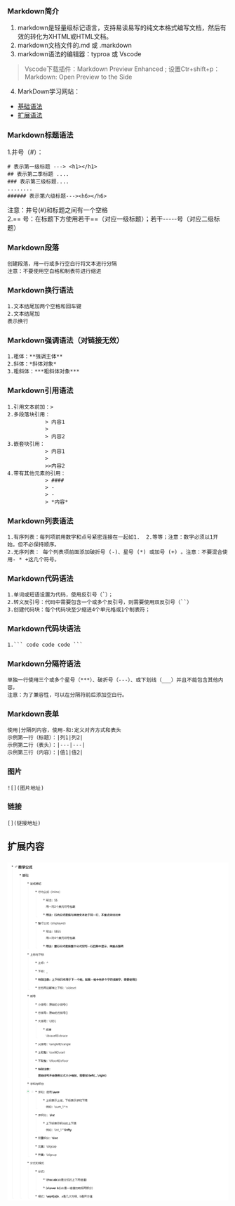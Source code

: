 ### Markdown简介
1. markdown是轻量级标记语言，支持易读易写的纯文本格式编写文档，然后有效的转化为XHTML或HTML文档。
2. markdown文档文件的.md 或 .markdown
3. markdown语法的编辑器：typroa 或 Vscode
> Vscode下载插件：Markdown Preview Enhanced ; 设置Ctr+shift+p：Markdown: Open Preview to the Side
4. MarkDown学习网站：
* [基础语法](https://markdown.com.cn/basic-syntax/)
* [扩展语法](https://markdown.com.cn/extended-syntax/)
### Markdown标题语法  
1.井号（#）：
```
# 表示第一级标题 ---> <h1></h1>
## 表示第二季标题 ....
### 表示第三级标题....
........
###### 表示第六级标题---><h6></h6>
```
注意：井号(#)和标题之间有一个空格  
2.== 号：在标题下方使用若干==（对应一级标题）；若干-----号（对应二级标题）
### Markdown段落
    创建段落，用一行或多行空白行将文本进行分隔
    注意：不要使用空白格和制表符进行缩进
### Markdown换行语法
    1.文本结尾加两个空格和回车键
    2.文本结尾加
    表示换行
### Markdown强调语法（对链接无效）
    1.粗体：**强调主体**
    2.斜体：*斜体对象*
    3.粗斜体：***粗斜体对象***
### Markdown引用语法
    1.引用文本前加：>
    2.多段落块引用：
                > 内容1
                >
                > 内容2
    3.嵌套块引用：
                > 内容1
                >
                >>内容2
    4.带有其他元素的引用：
                > ####
                > -
                > -
                > *内容*
### Markdown列表语法
    1.有序列表：每列项前用数字和点号紧密连接在一起如1.  2.等等；注意：数字必须以1开始，但不必保持顺序。
    2.无序列表： 每个列表项前面添加破折号 (-)、星号 (*) 或加号 (+) 。注意：不要混合使用- * +这几个符号。
### Markdown代码语法
    1.单词或短语设置为代码，使用反引号（`）；
    2.转义反引号：代码中需要包含一个或多个反引号，则需要使用双反引号（``）
    3.创建代码块：每个代码块至少缩进4个单元格或1个制表符；
### Markdown代码块语法
    1.``` code code code ```
### Markdown分隔符语法
    单独一行使用三个或多个星号（***）、破折号（---）、或下划线（___）并且不能包含其他内容。
    注意：为了兼容性，可以在分隔符前后添加空白行。
### Markdown表单
    使用|分隔列内容，使用-和:定义对齐方式和表头
    示例第一行（标题）：|列1|列2|
    示例第二行（表头）：|---|---|
    示例第三行（内容）：|值1|值2|
### 图片
    ![](图片地址)
### 链接
    [](链接地址)
## 扩展内容
### ![数学公式](./markdown学习笔记_数学公式.png)
    